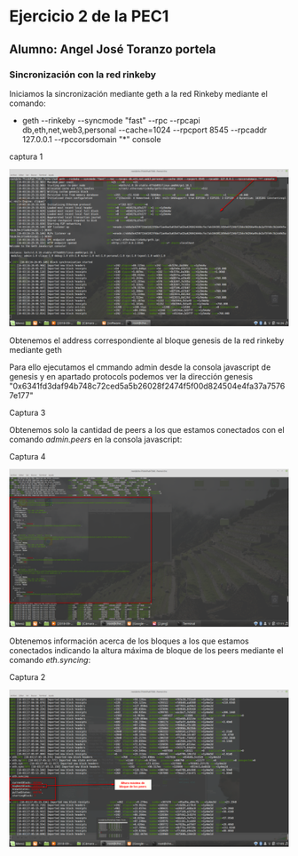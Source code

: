 # Ejercicio 2 de la PEC1
## Alumno: Angel José Toranzo portela
### Sincronización con la red rinkeby

Iniciamos la sincronización mediante geth a la red Rinkeby mediante el comando:
- geth --rinkeby --syncmode "fast" --rpc --rpcapi db,eth,net,web3,personal --cache=1024  --rpcport 8545 --rpcaddr 127.0.0.1 --rpccorsdomain "*" console

captura 1

![Iniciamos Sincronización](https://github.com/atoranzo/MasterUAH/blob/master/PEC1/Ejercicio%202/1.png)

Obtenemos el address correspondiente al bloque genesis de la red rinkeby mediante geth

Para ello ejecutamos el cmmando admin desde la consola javascript de genesis y en apartado protocols podemos ver la dirección genesis "0x6341fd3daf94b748c72ced5a5b26028f2474f5f00d824504e4fa37a75767e177"

Captura 3



Obtenemos solo la cantidad de peers a los que estamos conectados con el comando *admin.peers* en la consola javascript:

Captura 4

![cantidad peers](https://github.com/atoranzo/MasterUAH/blob/master/PEC1/Ejercicio%202/4.png)




Obtenemos información acerca de los bloques a los que estamos conectados indicando la altura máxima de bloque de los peers mediante el comando *eth.syncing*:

Captura 2

![Información bloques](https://github.com/atoranzo/MasterUAH/blob/master/PEC1/Ejercicio%202/2.png)





